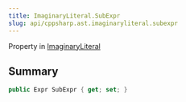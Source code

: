 ```yaml
---
title: ImaginaryLiteral.SubExpr
slug: api/cppsharp.ast.imaginaryliteral.subexpr
---
```

Property in [ImaginaryLiteral](/api/cppsharp/ast/imaginaryliteral)

## Summary



```csharp
public Expr SubExpr { get; set; }
```

